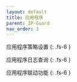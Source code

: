 ```yaml
---
layout: default
title: 应用程序
parent: IP-Guard
nav_order: 3
---
```


应用程序策略设置
{: .fs-6 }

应用程序日志查询
{: .fs-6 }

应用程序联动功能
{: .fs-6 }
